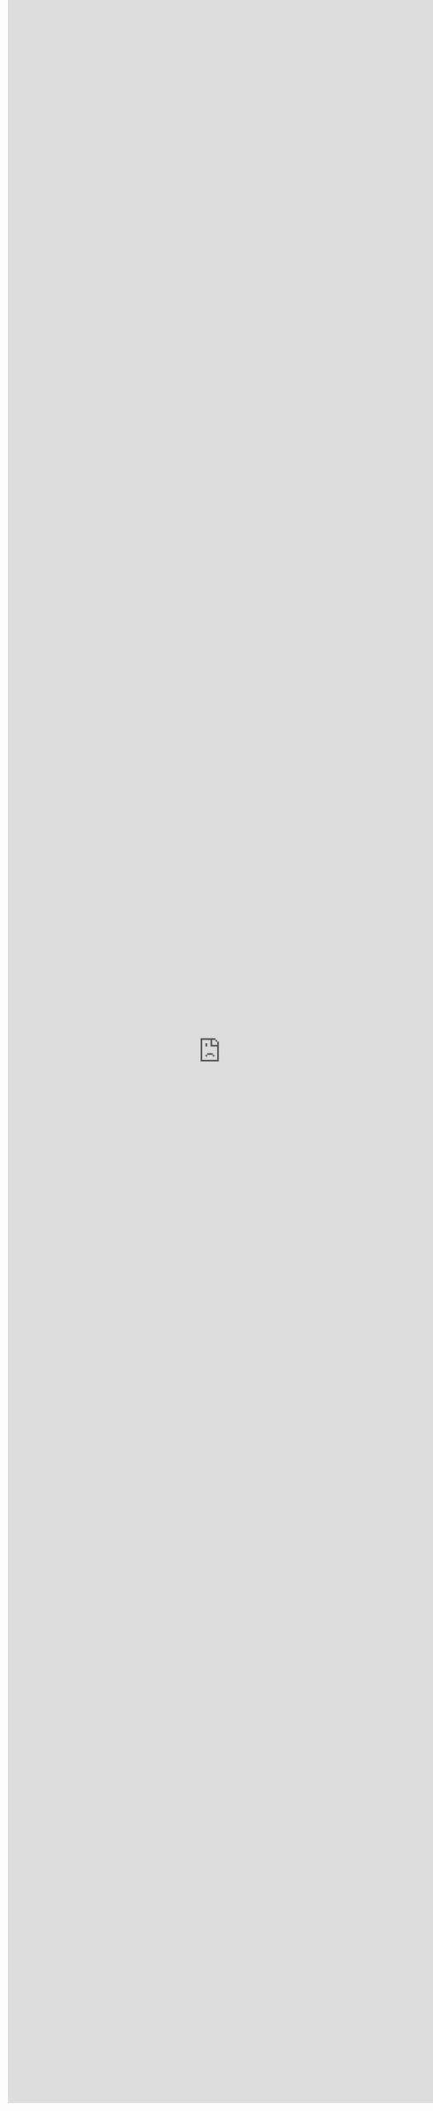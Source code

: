 ```yaml
---
layout: error
title: Home
permalink: /404.html
---
```


<meta http-equiv="refresh" content="7.5; url=https://koraxial.github.io/">

<p align="center">
<iframe src="https://i.pinimg.com/originals/73/b0/05/73b0054acf8be08b254ba90945a19d09.gif"
    style="
    position: fixed;
    top: 0px;
    bottom: 0px;
    right: 0px;
    width: 80%;
    border: none;
    margin: 0;
    padding: 0;
    overflow: hidden;
    z-index: 999999;
    height: 95%;">
</iframe>
</p>
